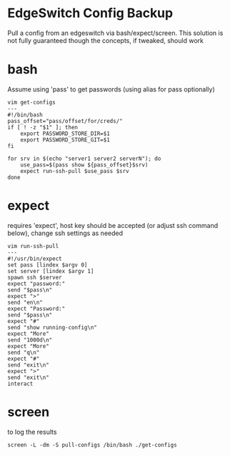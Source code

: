 EdgeSwitch Config Backup
===

Pull a config from an edgeswitch via bash/expect/screen. This solution is not fully guaranteed though the concepts, if tweaked, should work

# bash

Assume using 'pass' to get passwords (using alias for pass optionally)
```
vim get-configs
---
#!/bin/bash
pass_offset="pass/offset/for/creds/"
if [ ! -z "$1" ]; then
    export PASSWORD_STORE_DIR=$1
    export PASSWORD_STORE_GIT=$1
fi

for srv in $(echo "server1 server2 serverN"); do
    use_pass=$(pass show ${pass_offset}$srv)
    expect run-ssh-pull $use_pass $srv
done
```

# expect

requires 'expect', host key should be accepted (or adjust ssh command below), change ssh settings as needed
```
vim run-ssh-pull
---
#!/usr/bin/expect
set pass [lindex $argv 0]
set server [lindex $argv 1]
spawn ssh $server
expect "password:"
send "$pass\n"
expect ">"
send "en\n"
expect "Password:"
send "$pass\n"
expect "#"
send "show running-config\n"
expect "More"
send "1000d\n"
expect "More"
send "q\n"
expect "#"
send "exit\n"
expect ">"
send "exit\n"
interact
```

# screen

to log the results
```
screen -L -dm -S pull-configs /bin/bash ./get-configs
```

